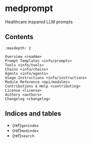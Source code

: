 # medprompt

Healthcare inspared LLM prompts


## Contents

```{toctree}
:maxdepth: 2

Overview <readme>
Prompt Templates <info/prompts>
Tools <info/tools>
Chains <info/chains>
Agents <info/agents>
Usage Instructions <info/instructions>
Module Reference <api/modules>
Contributions & Help <contributing>
License <license>
Authors <authors>
Changelog <changelog>
```

## Indices and tables

* {ref}`genindex`
* {ref}`modindex`
* {ref}`search`

[Sphinx]: http://www.sphinx-doc.org/
[Markdown]: https://daringfireball.net/projects/markdown/
[reStructuredText]: http://www.sphinx-doc.org/en/master/usage/restructuredtext/basics.html
[MyST]: https://myst-parser.readthedocs.io/en/latest/
